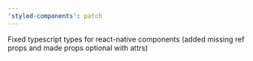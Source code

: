 ```yaml
---
'styled-components': patch
---
```


Fixed typescript types for react-native components (added missing ref props and made props optional with attrs)
